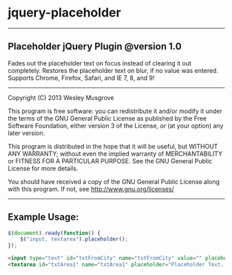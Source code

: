 jquery-placeholder
==================
---
Placeholder jQuery Plugin @version 1.0
---
Fades out the placeholder text on focus instead of clearing it out completely.
Restores the placeholder text on blur, if no value was entered.
Supports Chrome, Firefox, Safari, and IE 7, 8, and 9!

---
Copyright (C) 2013 Wesley Musgrove

This program is free software: you can redistribute it and/or modify
it under the terms of the GNU General Public License as published by
the Free Software Foundation, either version 3 of the License, or
(at your option) any later version.

This program is distributed in the hope that it will be useful,
but WITHOUT ANY WARRANTY; without even the implied warranty of
MERCHANTABILITY or FITNESS FOR A PARTICULAR PURPOSE.  See the
GNU General Public License for more details.

You should have received a copy of the GNU General Public License
along with this program.  If not, see <http://www.gnu.org/licenses/>

---
Example Usage:
---
```javascript
$(document).ready(function() {
    $("input, textarea").placeholder();
});
```
```html
<input type="text" id="txtFromCity" name="txtFromCity" value="" placeholder="Moving From ZIP or City & State">
<textarea id="txtArea1" name="txtArea1" placeholder="Placeholder Text..."></textarea>
```